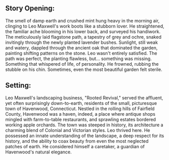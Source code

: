 ## Story Opening:

The smell of damp earth and crushed mint hung heavy in the morning air, clinging to Leo Maxwell's work boots like a stubborn lover. He straightened, the familiar ache blooming in his lower back, and surveyed his handiwork. The meticulously laid flagstone path, a tapestry of grey and ochre, snaked invitingly through the newly planted lavender bushes. Sunlight, still weak and watery, dappled through the ancient oak that dominated the garden, painting shifting patterns on the stone. Leo wasn't entirely satisfied. The path was perfect, the planting flawless, but… something was missing. Something that whispered of life, of personality. He frowned, rubbing the stubble on his chin. Sometimes, even the most beautiful garden felt sterile.

## Setting:

Leo Maxwell's landscaping business, "Rooted Revival," served the affluent, yet often surprisingly down-to-earth, residents of the small, picturesque town of Havenwood, Connecticut. Nestled in the rolling hills of Fairfield County, Havenwood was a haven, indeed, a place where antique shops mingled with farm-to-table restaurants, and sprawling estates bordered working apple orchards. The town was steeped in history, its architecture a charming blend of Colonial and Victorian styles. Leo thrived here. He possessed an innate understanding of the landscape, a deep respect for its history, and the ability to coax beauty from even the most neglected patches of earth. He considered himself a caretaker, a guardian of Havenwood's natural elegance.
